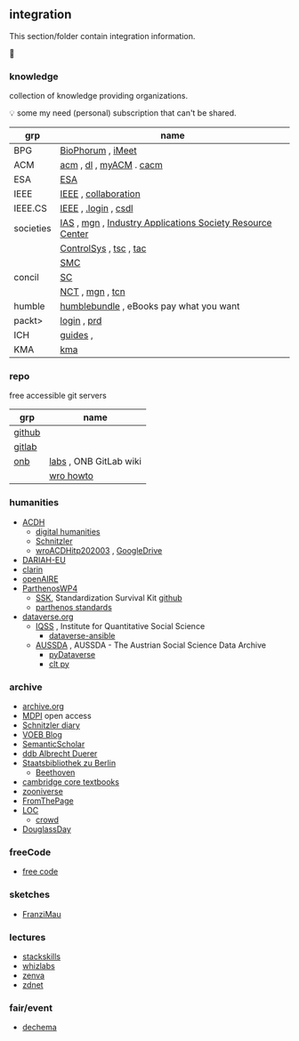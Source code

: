 ## integration

This section/folder contain integration information.

:construction:

### knowledge

collection of knowledge providing organizations.

:bulb: some my need (personal) subscription that can't be shared.

|grp| name
| --- | --- |
| BPG  | [BioPhorum][BioPhorum] , [iMeet][BioPhorum_iMeet] |
| ACM  | [acm](http://www.acm.org/) , [dl](http://dl.acm.org/) , [myACM](https://myacm.acm.org/dashboard.cfm?svc=curr) . [cacm](http://cacm.acm.org/)
| ESA  | [ESA](https://essr.esa.int/)
| IEEE |[IEEE](https://www.ieee.org/) , [collaboration](https://ieee-collabratec.ieee.org/)
| IEEE.CS |[IEEE](https://www.computer.org/) , [.login](http://www.computer.org/portal/web/guest/home) , [csdl](https://www.computer.org/csdl/home) 
| societies | [IAS](https://ias.ieee.org/) , [mgn](https://ieeexplore.ieee.org/xpl/RecentIssue.jsp?punumber=2943) , [Industry Applications Society Resource Center](https://resourcecenter.ias.ieee.org/)
|       | [ControlSys](http://ieeecss.org/) , [tsc](https://ieeexplore.ieee.org/xpl/RecentIssue.jsp?punumber=87) , [tac](https://ieeexplore.ieee.org/xpl/RecentIssue.jsp?punumber=9)
|       | [SMC](http://www.ieeesmc.org/about-smcs)
| concil | [SC](https://ieeesystemscouncil.org/) 
|       | [NCT](https://ieeenano.org/) , [mgn](https://ieeexplore.ieee.org/xpl/RecentIssue.jsp?punumber=4451717) , [tcn](https://ieeexplore.ieee.org/xpl/RecentIssue.jsp?punumber=7729)
| humble    | [humblebundle](https://www.humblebundle.com) ,  eBooks pay what you want
| packt\> | [login](https://subscription.packtpub.com/login) , [prd](https://account.packtpub.com/account/products)
| ICH | [guides](https://www.ich.org/page/quality-guidelines) , 
| KMA | [kma](http://km-a.net)

### repo

free accessible git servers

|grp| name
| --- | --- |
|[github](https://github.com) |
|[gitlab](https://gitlab.com) |
|[onb](https://labs.onb.ac.at) | [labs][onbLabsWiki] , ONB GitLab wiki |
| | [wro howto](https://labs.onb.ac.at/gitlab/wobweger/h_howto)

[onbLabsWiki]: https://labs.onb.ac.at/gitlab/labs-team/public-wiki/wikis/home

### humanities

+ [ACDH](https://www.oeaw.ac.at/acdh/)
  + [digital humanities](http://www.digital-humanities.at/en)
  + [Schnitzler](https://schnitzler.acdh.oeaw.ac.at/)
  + [wroACDHitp202003](https://github.com/wobweger/wroACDHitp202003) , [GoogleDrive](https://drive.google.com/drive/folders/1qOIcFVc9RVIO3tkh3m2P_z7vdrsKHNTU)
+ [DARIAH-EU](https://www.dariah.eu/)
+ [clarin](https://www.clarin.eu/)
+ [openAIRE](https://www.openaire.eu/)
+ [ParthenosWP4](https://github.com/ParthenosWP4)
  + [SSK](http://ssk.huma-num.fr/#/), Standardization Survival Kit 
[github](https://github.com/ParthenosWP4/SSK) 
  + [parthenos standards](http://training.parthenos-project.eu/sample-page/intro-to-ri/interoperability/what-are-standards/)
+ [dataverse.org](https://dataverse.org/)
  + [IQSS](https://github.com/IQSS) , Institute for Quantitative Social Science
    + [dataverse-ansible](https://github.com/IQSS/dataverse-ansible)
  + [AUSSDA](https://github.com/AUSSDA) ,
    AUSSDA - The Austrian Social Science Data Archive
    + [pyDataverse](https://github.com/AUSSDA/pyDataverse)
    + [clt py](https://github.com/AUSSDA/dataverse-client-python)

### archive

+ [archive.org][archOrg]
+ [MDPI][MDPI] open access
+ [Schnitzler diary](https://schnitzler-tagebuch.acdh.oeaw.ac.at/pages/index.html)
+ [VOEB Blog](https://www.univie.ac.at/voeb/blog/)
+ [SemanticScholar](https://www.semanticscholar.org/)
+ [ddb Albrecht Duerer](http://ausstellungen.deutsche-digitale-bibliothek.de/duerer/)
+ [Staatsbibliothek zu Berlin](https://staatsbibliothek-berlin.de/)
  + [Beethoven](https://blog.sbb.berlin/beethoven-pur-ausstellung-vom-11-3-bis-30-4-2020-unter-den-linden-8/)
+ [cambridge core textbooks](https://www.cambridge.org/core/what-we-publish/textbooks)
+ [zooniverse](https://www.zooniverse.org/lab)
+ [FromThePage](https://fromthepage.com/)
+ [LOC](https://loc.gov/)
  + [crowd](https://crowd.loc.gov/)
+ [DouglassDay](https://douglassday.org/)

### freeCode

+ [free code][freeCode]

### sketches

+ [FranziMau](https://franzimachtdas.wordpress.com/sketches/)

### lectures

+ [stackskills](https://stackskills.com/)
+ [whizlabs](https://www.whizlabs.com/)
+ [zenva](https://academy.zenva.com/product/humble-javascript-bundle-tier-3/)
+ [zdnet](https://academy.zdnet.com/)

### fair/event

+ [dechema](https://dechema.converia.de/)

[archOrg]: https://archive.org/
[MDPI]: https://www.mdpi.com/
[freeCode]: https://www.freecodecamp.org/news/550-free-online-programming-computer-science-courses-you-can-start-this-october/

[BioPhorum]: https://www.biophorum.com/
[BioPhorum_iMeet]: https://bpog.imeetcentral.com/login
